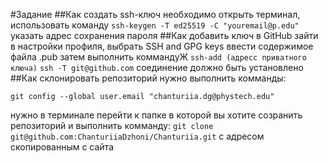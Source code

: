 #Задание
##Как создать ssh-ключ
необходимо открыть терминал, использовать команду
`ssh-keygen -T ed25519 -C "youremail@p.edu"`
указать адрес сохранения пароля
##Как добавить ключ в GitHub
зайти в настройки профиля, выбрать SSH and GPG keys
ввести содержимое файла .pub
затем выполнить коммандуЖ
`ssh-add (адресс приватного ключа)`
`ssh -T git@github.com`
соединение должно быть установлено
##Как склонировать репозиторий
нужно выполнить комманды:
```git config --global user.name "ChanturiiaDzhoni"
git config --global user.email "chanturiia.dg@phystech.edu"
```
нужно в терминале перейти к папке в которой вы хотите созранить репозиторий и выполнить комманду:
`git clone git@github.com:ChanturiiaDzhoni/Chanturiia.git`
с адресом скопированным с сайта